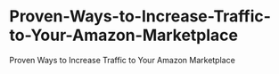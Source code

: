 # Proven-Ways-to-Increase-Traffic-to-Your-Amazon-Marketplace
Proven Ways to Increase Traffic to Your Amazon Marketplace
